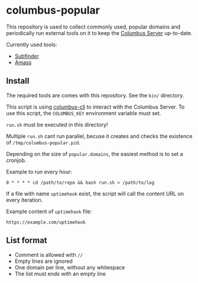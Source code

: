 # columbus-popular

This repository is used to collect commonly used, popular domains and periodically run external tools on it to keep the [Columbus Server](https://github.com/elmasy-com/columbus-server) up-to-date.

Currently used tools:
- [Subfinder](https://github.com/projectdiscovery/subfinder)
- [Amass](https://github.com/OWASP/Amass)


## Install

The required tools are comes with this repository. See the `bin/` directory.

This script is using [columbus-cli](https://github.com/elmasy-com/columbus-cli) to interact with the Columbus Server.
To use this script, the `COLUMBUS_KEY` environment variable must set.

`run.sh` must be executed in this directory!

Multiple `run.sh` cant run parallel, becuse it creates and checks the existence of `/tmp/columbus-popular.pid`.

Depending on the size of `popular.domains`, the easiest method is to set a cronjob.

Example to run every hour:
```
0 * * * * cd /path/to/repo && bash run.sh > /path/to/log
```

If a file with name `uptimehook` exist, the script will call the content URL on every iteration.

Example content of `uptimehook` file:
```
https://example.com/uptimehook
```

## List format

- Comment is allowed with `//`
- Empty lines are ignored
- One domain per line, without any whitespace
- The list must ends with an empty line 